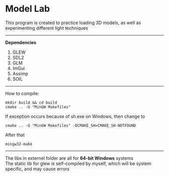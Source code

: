 # Model Lab 
This program is created to practice loading 3D models, as well as experimenting different light techniques  

------

**Dependencies**  
1. GLEW  
2. SDL2  
3. GLM  
4. ImGui  
5. Assimp  
6. SOIL

------

How to compile:  
```
mkdir build && cd build
cmake .. -G "MinGW Makefiles"
```  
If exception occurs because of sh.exe on Windows, then change to  
```
cmake .. -G "MinGW Makefiles" -DCMAKE_SH=CMAKE_SH-NOTFOUND
```  
After that  
```
mingw32-make
```

------

The libs in externel folder are all for **64-bit Windows** systems  
The static lib for glew is self-compiled by myself, which will be system specific, and may cause errors